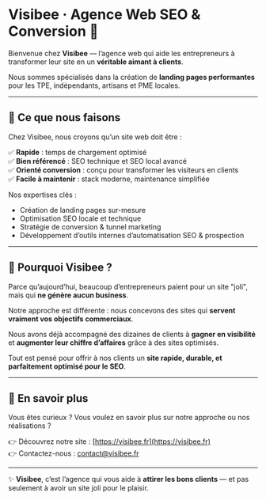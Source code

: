 # Visibee · Agence Web SEO & Conversion 🐝

Bienvenue chez **Visibee** — l’agence web qui aide les entrepreneurs à transformer leur site en un **véritable aimant à clients**.

Nous sommes spécialisés dans la création de **landing pages performantes** pour les TPE, indépendants, artisans et PME locales.

---

## 🚀 Ce que nous faisons

Chez Visibee, nous croyons qu’un site web doit être :

✅ **Rapide** : temps de chargement optimisé  
✅ **Bien référencé** : SEO technique et SEO local avancé  
✅ **Orienté conversion** : conçu pour transformer les visiteurs en clients  
✅ **Facile à maintenir** : stack moderne, maintenance simplifiée  

Nos expertises clés :

- Création de landing pages sur-mesure
- Optimisation SEO locale et technique
- Stratégie de conversion & tunnel marketing
- Développement d’outils internes d’automatisation SEO & prospection

---

## 🎯 Pourquoi Visibee ?

Parce qu’aujourd’hui, beaucoup d’entrepreneurs paient pour un site "joli", mais qui **ne génère aucun business**.

Notre approche est différente : nous concevons des sites qui **servent vraiment vos objectifs commerciaux**.

Nous avons déjà accompagné des dizaines de clients à **gagner en visibilité** et **augmenter leur chiffre d’affaires** grâce à des sites optimisés.

Tout est pensé pour offrir à nos clients un **site rapide, durable, et parfaitement optimisé pour le SEO**.

---

## 👀 En savoir plus

Vous êtes curieux ? Vous voulez en savoir plus sur notre approche ou nos réalisations ?

👉 Découvrez notre site : [https://visibee.fr](https://visibee.fr)  
👉 Contactez-nous : contact@visibee.fr

---

✨ **Visibee**, c’est l’agence qui vous aide à **attirer les bons clients** — et pas seulement à avoir un site joli pour le plaisir.
